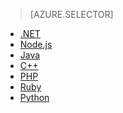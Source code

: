 > [AZURE.SELECTOR]
- [.NET](../articles/storage-dotnet-how-to-use-files.md)
- [Node.js]()
- [Java](../articles/storage-java-how-to-use-file-storage.md)
- [C++]()
- [PHP]()
- [Ruby]()
- [Python]()